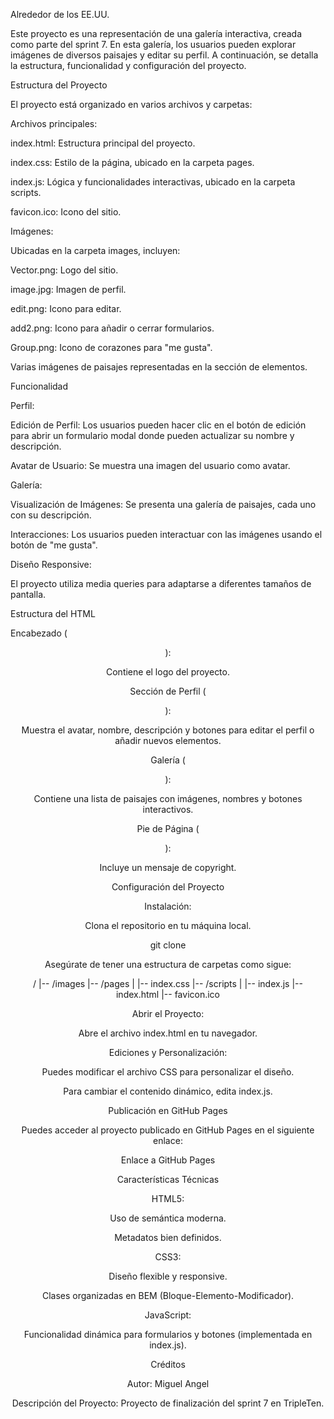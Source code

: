Alrededor de los EE.UU.

Este proyecto es una representación de una galería interactiva, creada como parte del sprint 7. En esta galería, los usuarios pueden explorar imágenes de diversos paisajes y editar su perfil. A continuación, se detalla la estructura, funcionalidad y configuración del proyecto.

Estructura del Proyecto

El proyecto está organizado en varios archivos y carpetas:

Archivos principales:

index.html: Estructura principal del proyecto.

index.css: Estilo de la página, ubicado en la carpeta pages.

index.js: Lógica y funcionalidades interactivas, ubicado en la carpeta scripts.

favicon.ico: Icono del sitio.

Imágenes:

Ubicadas en la carpeta images, incluyen:

Vector.png: Logo del sitio.

image.jpg: Imagen de perfil.

edit.png: Icono para editar.

add2.png: Icono para añadir o cerrar formularios.

Group.png: Icono de corazones para "me gusta".

Varias imágenes de paisajes representadas en la sección de elementos.

Funcionalidad

Perfil:

Edición de Perfil: Los usuarios pueden hacer clic en el botón de edición para abrir un formulario modal donde pueden actualizar su nombre y descripción.

Avatar de Usuario: Se muestra una imagen del usuario como avatar.

Galería:

Visualización de Imágenes: Se presenta una galería de paisajes, cada uno con su descripción.

Interacciones: Los usuarios pueden interactuar con las imágenes usando el botón de "me gusta".

Diseño Responsive:

El proyecto utiliza media queries para adaptarse a diferentes tamaños de pantalla.

Estructura del HTML

Encabezado (<header>):

Contiene el logo del proyecto.

Sección de Perfil (<section class="profile">):

Muestra el avatar, nombre, descripción y botones para editar el perfil o añadir nuevos elementos.

Galería (<section class="elements">):

Contiene una lista de paisajes con imágenes, nombres y botones interactivos.

Pie de Página (<footer>):

Incluye un mensaje de copyright.

Configuración del Proyecto

Instalación:

Clona el repositorio en tu máquina local.

git clone <URL-del-repositorio>

Asegúrate de tener una estructura de carpetas como sigue:

/
|-- /images
|-- /pages
|   |-- index.css
|-- /scripts
|   |-- index.js
|-- index.html
|-- favicon.ico

Abrir el Proyecto:

Abre el archivo index.html en tu navegador.

Ediciones y Personalización:

Puedes modificar el archivo CSS para personalizar el diseño.

Para cambiar el contenido dinámico, edita index.js.

Publicación en GitHub Pages

Puedes acceder al proyecto publicado en GitHub Pages en el siguiente enlace:

Enlace a GitHub Pages

Características Técnicas

HTML5:

Uso de semántica moderna.

Metadatos bien definidos.

CSS3:

Diseño flexible y responsive.

Clases organizadas en BEM (Bloque-Elemento-Modificador).

JavaScript:

Funcionalidad dinámica para formularios y botones (implementada en index.js).

Créditos

Autor: Miguel Angel

Descripción del Proyecto: Proyecto de finalización del sprint 7 en TripleTen.
